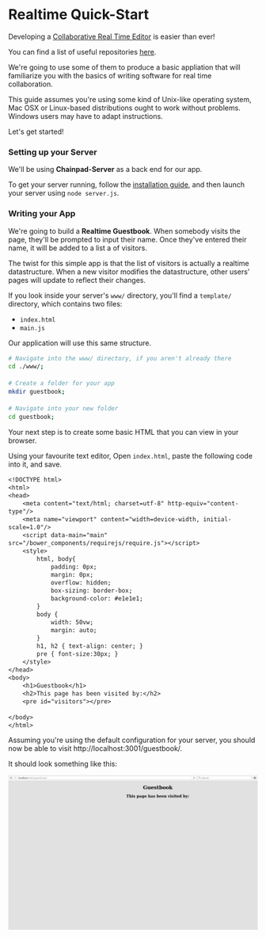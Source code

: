 # Realtime Quick-Start

Developing a [Collaborative Real Time Editor](https://en.wikipedia.org/wiki/Collaborative_real-time_editor) is easier than ever!

You can find a list of useful repositories [here](./REPOSITORIES.md).

We're going to use some of them to produce a basic appliation that will familiarize you with the basics of writing software for real time collaboration.

This guide assumes you're using some kind of Unix-like operating system, Mac OSX or Linux-based distributions ought to work without problems.
Windows users may have to adapt instructions.

Let's get started!

### Setting up your Server

We'll be using **Chainpad-Server** as a back end for our app.

To get your server running, follow the [installation guide](https://github.com/xwiki-labs/chainpad-server#installation), and then launch your server using `node server.js`.

### Writing your App

We're going to build a **Realtime Guestbook**.
When somebody visits the page, they'll be prompted to input their name.
Once they've entered their name, it will be added to a list a of visitors.

The twist for this simple app is that the list of visitors is actually a realtime datastructure.
When a new visitor modifies the datastructure, other users' pages will update to reflect their changes.

If you look inside your server's `www/` directory, you'll find a `template/` directory, which contains two files:

* `index.html`
* `main.js`

Our application will use this same structure.


```BASH
# Navigate into the www/ directory, if you aren't already there
cd ./www/;

# Create a folder for your app
mkdir guestbook;

# Navigate into your new folder
cd guestbook;
```

Your next step is to create some basic HTML that you can view in your browser.

Using your favourite text editor, Open `index.html`, paste the following code into it, and save.

```
<!DOCTYPE html>
<html>
<head>
    <meta content="text/html; charset=utf-8" http-equiv="content-type"/>
    <meta name="viewport" content="width=device-width, initial-scale=1.0"/>
    <script data-main="main" src="/bower_components/requirejs/require.js"></script>
    <style>
        html, body{
            padding: 0px;
            margin: 0px;
            overflow: hidden;
            box-sizing: border-box;
            background-color: #e1e1e1;
        }
        body {
            width: 50vw;
            margin: auto;
        }
        h1, h2 { text-align: center; }
        pre { font-size:30px; }
    </style>
</head>
<body>
    <h1>Guestbook</h1>
    <h2>This page has been visited by:</h2>
    <pre id="visitors"></pre>

</body>
</html>
```

Assuming you're using the default configuration for your server, you should now be able to visit http://localhost:3001/guestbook/.

It should look something like this:

![](./assets/guestbook-initial.png)


